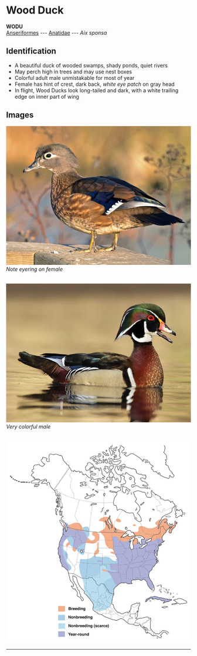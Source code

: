 # Wood Duck
**WODU**</br>
[](# 'If necessary edit the order or family names')
[Anseriformes](/BIRD.GUIDE/ORDERS/ANSERIFORMES/) --- [Anatidae](/BIRD.GUIDE/ORDERS/ANSERIFORMES/ANATIDAE) --- *Aix sponsa*

## Identification
- A beautiful duck of wooded swamps, shady ponds, quiet rivers
- May perch high in trees and may use nest boxes
- Colorful adult male unmistakable for most of year
- Female has hint of crest, dark back, *white eye patch* on gray head
- In flight, Wood Ducks look long-tailed and dark, with a white trailing edge on inner part of wing

## Images
![](/BIRD.GUIDE/IMAGES/wodu.female.jpg)</br>
*Note eyering on female* </br></br>

![](/BIRD.GUIDE/IMAGES/wodu.male.jpg)</br>
*Very colorful male* </br></br>

![](/BIRD.GUIDE/IMAGES/wodu.map.jpg)

----
[](# "Uncomment below if adding personal experience notes")
[](# "## Notes")
[](# "### YYMMDD, TOWN --- SPECIFIC LOCATION")
[](# "NOTE")
